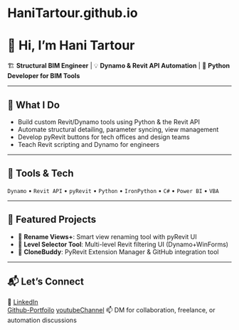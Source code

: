 # HaniTartour.github.io
# 👋 Hi, I’m Hani Tartour

🏗 **Structural BIM Engineer** | 💡 **Dynamo & Revit API Automation** | 🐍 **Python Developer for BIM Tools**

---

## 🔧 What I Do
- Build custom Revit/Dynamo tools using Python & the Revit API
- Automate structural detailing, parameter syncing, view management
- Develop pyRevit buttons for tech offices and design teams
- Teach Revit scripting and Dynamo for engineers

---

## 🚀 Tools & Tech
`Dynamo` • `Revit API` • `pyRevit` • `Python` • `IronPython` • `C#` • `Power BI` • `VBA`

---

## 📢 Featured Projects
- 🔄 **Rename Views+**: Smart view renaming tool with pyRevit UI
- 📌 **Level Selector Tool**: Multi-level Revit filtering UI (Dynamo+WinForms)
- 🧠 **CloneBuddy**: PyRevit Extension Manager & GitHub integration tool

---

## 📬 Let’s Connect
🔗 [LinkedIn](https://www.linkedin.com/in/hanimtartour)  
   [Github-Portfoilo](https://hanitartour.github.io/)
   [youtubeChannel](https://www.youtube.com/@HaniMTARTOUR)
📫 DM for collaboration, freelance, or automation discussions
